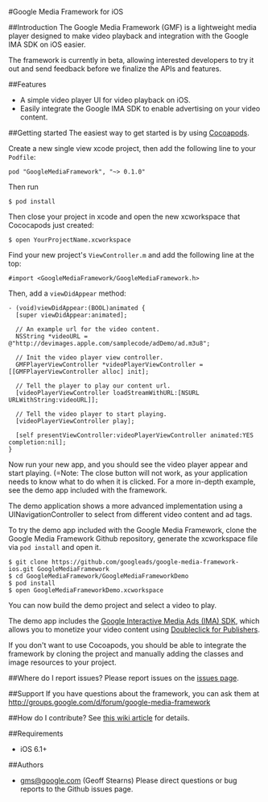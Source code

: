 #Google Media Framework for iOS

##Introduction
The Google Media Framework (GMF) is a lightweight media player designed to make video playback and integration with the Google IMA SDK on iOS easier.

The framework is currently in beta, allowing interested developers to try it out and send feedback before we finalize the APIs and features.

##Features
- A simple video player UI for video playback on iOS.
- Easily integrate the Google IMA SDK to enable advertising on your video content.

##Getting started
The easiest way to get started is by using [Cocoapods](http://cocoapods.org).

Create a new single view xcode project, then add the following line to your ```Podfile```:
```
pod "GoogleMediaFramework", "~> 0.1.0"
```
Then run
```
$ pod install
```
Then close your project in xcode and open the new xcworkspace that Cococapods just created:
```
$ open YourProjectName.xcworkspace
```
Find your new project's ```ViewController.m``` and add the following line at the top:
```
#import <GoogleMediaFramework/GoogleMediaFramework.h>
```
Then, add a ```viewDidAppear``` method:
```
- (void)viewDidAppear:(BOOL)animated {
  [super viewDidAppear:animated];

  // An example url for the video content.
  NSString *videoURL = @"http://devimages.apple.com/samplecode/adDemo/ad.m3u8";

  // Init the video player view controller.
  GMFPlayerViewController *videoPlayerViewController = [[GMFPlayerViewController alloc] init];

  // Tell the player to play our content url.
  [videoPlayerViewController loadStreamWithURL:[NSURL URLWithString:videoURL]];

  // Tell the video player to start playing.
  [videoPlayerViewController play];

  [self presentViewController:videoPlayerViewController animated:YES completion:nil];
}
```
Now run your new app, and you should see the video player appear and start playing. (=Note: The close button will not work, as your application needs to know what to do when it is clicked. For a more in-depth example, see the demo app included with the framework.

The demo application shows a more advanced implementation using a UINavigationController to select from different video content and ad tags.

To try the demo app included with the Google Media Framework, clone the Google Media Framework Github repository, generate the xcworkspace file via ```pod install``` and open it.
```
$ git clone https://github.com/googleads/google-media-framework-ios.git GoogleMediaFramework
$ cd GoogleMediaFramework/GoogleMediaFrameworkDemo
$ pod install
$ open GoogleMediaFrameworkDemo.xcworkspace
```

You can now build the demo project and select a video to play.

The demo app includes the [Google Interactive Media Ads (IMA) SDK](https://developers.google.com/interactive-media-ads/docs/sdks/ios/v3/), which allows you to monetize your video content using [Doubleclick for Publishers](https://www.google.com/doubleclick/publishers/welcome/).

If you don't want to use Cocoapods, you should be able to integrate the framework by cloning the project and manually adding the classes and image resources to your project.

##Where do I report issues?
Please report issues on the [issues page](../../issues).

##Support
If you have questions about the framework, you can ask them at http://groups.google.com/d/forum/google-media-framework

##How do I contribute?
See [this wiki article](../../wiki/Becoming-a-contributor) for details.

##Requirements
  - iOS 6.1+

##Authors
  - gms@google.com (Geoff Stearns) Please direct questions or bug reports to the Github issues page.
